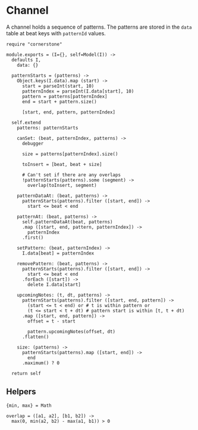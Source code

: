 Channel
=======

A channel holds a sequence of patterns. The patterns are stored in the `data`
table at beat keys with `patternId` values.

    require "cornerstone"

    module.exports = (I={}, self=Model(I)) ->
      defaults I,
        data: {}

      patternStarts = (patterns) ->
        Object.keys(I.data).map (start) ->
          start = parseInt(start, 10)
          patternIndex = parseInt(I.data[start], 10)
          pattern = patterns[patternIndex]
          end = start + pattern.size()

          [start, end, pattern, patternIndex]

      self.extend
        patterns: patternStarts

        canSet: (beat, patternIndex, patterns) ->
          debugger

          size = patterns[patternIndex].size()

          toInsert = [beat, beat + size]

          # Can't set if there are any overlaps
          !patternStarts(patterns).some (segment) ->
            overlap(toInsert, segment)

        patternDataAt: (beat, patterns) ->
          patternStarts(patterns).filter ([start, end]) ->
            start <= beat < end

        patternAt: (beat, patterns) ->
          self.patternDataAt(beat, patterns)
          .map ([start, end, pattern, patternIndex]) ->
            patternIndex
          .first()

        setPattern: (beat, patternIndex) ->
          I.data[beat] = patternIndex

        removePattern: (beat, patterns) ->
          patternStarts(patterns).filter ([start, end]) ->
            start <= beat < end
          .forEach ([start]) ->
            delete I.data[start]

        upcomingNotes: (t, dt, patterns) ->
          patternStarts(patterns).filter ([start, end, pattern]) ->
            (start <= t < end) or # t is within pattern or
            (t <= start < t + dt) # pattern start is within [t, t + dt)
          .map ([start, end, pattern]) ->
            offset = t - start

            pattern.upcomingNotes(offset, dt)
          .flatten()

        size: (patterns) ->
          patternStarts(patterns).map ([start, end]) ->
            end
          .maximum() ? 0

      return self

Helpers
-------

    {min, max} = Math

    overlap = ([a1, a2], [b1, b2]) ->
      max(0, min(a2, b2) - max(a1, b1)) > 0
